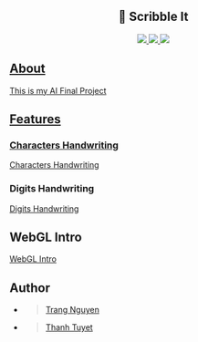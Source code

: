 <h2 align="center"> 🎨 Scribble It</h2>
<p align="center">
  <a href="https://github.com/TrangNguyen331/scribble-it/issues">
    <img src="https://img.shields.io/github/issues/TrangNguyen331/scribble-it"/> 
  </a>
  <a href="https://github.com/TrangNguyen331/scribble-it/network/members">
    <img src="https://img.shields.io/github/forks/TrangNguyen331/scribble-it"/> 
  </a>  
  <a href="https://github.com/TrangNguyen331/scribble-it/stargazers">
    <img src="https://img.shields.io/github/stars/TrangNguyen331/scribble-it"/> 
</p>

## About
This is my AI Final Project

## Features
### Characters Handwriting
[Characters Handwriting](https://github.com/TrangNguyen331/scribble-it/blob/master/capture/characters-handwriting.png)


### Digits Handwriting
[Digits Handwriting](https://github.com/TrangNguyen331/scribble-it/blob/master/capture/digits-handwriting.png)


## WebGL Intro
[WebGL Intro](https://github.com/TrangNguyen331/scribble-it/blob/master/capture/webgl-intro.png)

## Author 
- > [Trang Nguyen](https://github.com/TrangNguyen331/scribble-it)
- > [Thanh Tuyet](https://github.com/snow-1822tuyet)